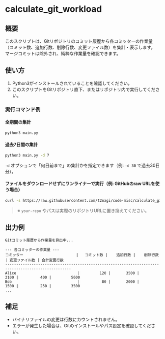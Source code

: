# calculate_git_workload

## 概要

このスクリプトは、Gitリポジトリのコミット履歴から各コミッターの作業量（コミット数、追加行数、削除行数、変更ファイル数）を集計・表示します。  
マージコミットは除外され、純粋な作業量を確認できます。

## 使い方

1. Python3がインストールされていることを確認してください。
2. このスクリプトをGitリポジトリ直下、またはリポジトリ内で実行してください。

### 実行コマンド例

#### 全期間の集計

```sh
python3 main.py
```

#### 過去7日間の集計

```sh
python3 main.py -d 7
```

`-d` オプションで「何日前まで」の集計かを指定できます（例: `-d 30` で過去30日分）。

#### ファイルをダウンロードせずにワンライナーで実行（例: GitHubのraw URLを使う場合）

```sh
curl -s https://raw.githubusercontent.com/t2nagi/code-misc/calculate_git_workload/main.py | python3 -
```

> ※ `your-repo` やパスは実際のリポジトリURLに置き換えてください。

## 出力例

```
Gitコミット履歴から作業量を算出中...

--- 各コミッターの作業量 ---
コミッター                        |   コミット数 |    追加行数 |    削除行数 | 変更ファイル数 | 合計変更行数
----------------------------------------------------------------------------------------------------
Alice                            |         120 |       3500 |       2100 |          400 |         5600
Bob                              |          80 |       2000 |       1500 |          250 |         3500
...
```

## 補足

- バイナリファイルの変更は行数にカウントされません。
- エラーが発生した場合は、Gitのインストールやパス設定を確認してください。
